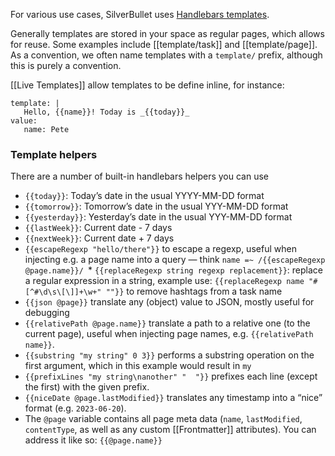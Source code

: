 For various use cases, SilverBullet uses [Handlebars templates](https://handlebarsjs.com/).

Generally templates are stored in your space as regular pages, which allows for reuse. Some examples include [[template/task]] and [[template/page]].
As a convention, we often name templates with a `template/` prefix, although this is purely a convention.

[[Live Templates]] allow templates to be define inline, for instance:
```template
template: |
   Hello, {{name}}! Today is _{{today}}_
value:
   name: Pete
```
### Template helpers
There are a number of built-in handlebars helpers you can use

- `{{today}}`: Today’s date in the usual YYYY-MM-DD format
- `{{tomorrow}}`: Tomorrow’s date in the usual YYY-MM-DD format
- `{{yesterday}}`: Yesterday’s date in the usual YYY-MM-DD format
- `{{lastWeek}}`: Current date - 7 days
- `{{nextWeek}}`: Current date + 7 days
- `{{escapeRegexp "hello/there"}}` to escape a regexp, useful when injecting e.g. a page name into a query — think `name =~ /{{escapeRegexp @page.name}}/
`* `{{replaceRegexp string regexp replacement}}`: replace a regular expression in a string, example use: `{{replaceRegexp name "#[^#\d\s\[\]]+\w+" ""}}` to remove hashtags from a task name
- `{{json @page}}` translate any (object) value to JSON, mostly useful for debugging
- `{{relativePath @page.name}}` translate a path to a relative one (to the current page), useful when injecting page names, e.g. `{{relativePath name}}`.
- `{{substring "my string" 0 3}}` performs a substring operation on the first argument, which in this example would result in `my `
- `{{prefixLines "my string\nanother" "  "}}` prefixes each line (except the first) with the given prefix.
- `{{niceDate @page.lastModified}}` translates any timestamp into a “nice” format (e.g. `2023-06-20`).
- The `@page` variable contains all page meta data (`name`, `lastModified`, `contentType`, as well as any custom [[Frontmatter]] attributes). You can address it like so: `{{@page.name}}`
